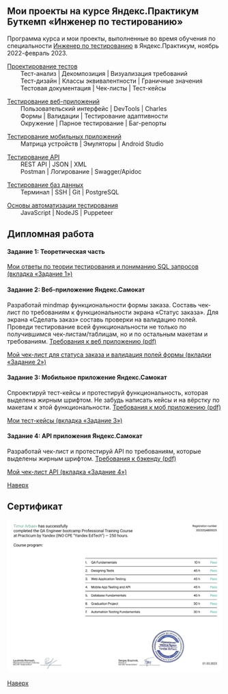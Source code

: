 ## <a name="up" />Мои проекты на курсе Яндекс.Практикум Буткемп «Инженер по тестированию»

Программа курса и мои проекты, выполненные во время обучения по специальности [Инженер по тестированию](https://practicum.yandex.ru/qa-engineer-bootcamp/) в Яндекс.Практикум, ноябрь 2022-февраль 2023.

[Проектирование тестов](#test-design)<br>
&nbsp;&nbsp;&nbsp;&nbsp;&nbsp;&nbsp;&nbsp;&nbsp;Тест-анализ | Декомпозиция | Визуализация требований<br>
&nbsp;&nbsp;&nbsp;&nbsp;&nbsp;&nbsp;&nbsp;&nbsp;Тест-дизайн | Классы эквивалентности | Граничные значения<br>
&nbsp;&nbsp;&nbsp;&nbsp;&nbsp;&nbsp;&nbsp;&nbsp;Тестовая документация | Чек-листы | Тест-кейсы

[Тестирование веб-приложений](#web-testing)<br>
&nbsp;&nbsp;&nbsp;&nbsp;&nbsp;&nbsp;&nbsp;&nbsp;Пользовательский интерфейс | DevTools | Charles<br>
&nbsp;&nbsp;&nbsp;&nbsp;&nbsp;&nbsp;&nbsp;&nbsp;Формы | Валидации | Тестирование адаптивности<br>
&nbsp;&nbsp;&nbsp;&nbsp;&nbsp;&nbsp;&nbsp;&nbsp;Окружение | Парное тестирование | Баг-репорты

[Тестирование мобильных приложений](#mobile-testing)<br>
&nbsp;&nbsp;&nbsp;&nbsp;&nbsp;&nbsp;&nbsp;&nbsp;Матрица устройств | Эмуляторы | Android Studio

[Тестирование API](#api-testing)<br>
&nbsp;&nbsp;&nbsp;&nbsp;&nbsp;&nbsp;&nbsp;&nbsp;REST API | JSON | XML<br>
&nbsp;&nbsp;&nbsp;&nbsp;&nbsp;&nbsp;&nbsp;&nbsp;Postman | Логирование | Swagger/Apidoc

[Тестирование баз данных](#data-bases)<br>
&nbsp;&nbsp;&nbsp;&nbsp;&nbsp;&nbsp;&nbsp;&nbsp;Терминал | SSH | Git | PostgreSQL

[Основы автоматизации тестирования](#test-automation)<br>
&nbsp;&nbsp;&nbsp;&nbsp;&nbsp;&nbsp;&nbsp;&nbsp;JavaScript | NodeJS | Puppeteer

## <a name="diploma" />Дипломная работа

#### Задание 1: Теоретическая часть

[Мои ответы по теории тестирования и пониманию SQL запросов (вкладка «Задание 1»)](https://docs.google.com/spreadsheets/d/1078FTm2fueUMFbT0OFNV3ZpdVJetjRAjeaDfPyo5JWU/edit?usp=sharing)

#### Задание 2: Веб-приложение Яндекс.Самокат

Разработай mindmap функциональности формы заказа.
Составь чек-лист по требованиям к функциональности экрана «Статус заказа».
Для экрана «Сделать заказ» составь проверки на валидацию полей.
Проведи тестирование всей функциональности не только по получившимся чек-листам/таблицам, но и по остальным макетам и требованиям. [Требования к веб приложению (pdf)](diploma/requirements_web_app.pdf)

[Мой чек-лист для статуса заказа и валидация полей формы (вкладки «Задание 2»)](https://docs.google.com/spreadsheets/d/1078FTm2fueUMFbT0OFNV3ZpdVJetjRAjeaDfPyo5JWU/edit?usp=sharing)

#### Задание 3: Мобильное приложение Яндекс.Самокат

Спроектируй тест-кейсы и протестируй функциональность, которая выделена жирным шрифтом. Не забудь написать кейсы и на вёрстку по макетам к этой функциональности. [Требования к моб приложению (pdf)](diploma/requirements_mob_app.pdf)

[Мои тест-кейсы (вкладка «Задание 3»)](https://docs.google.com/spreadsheets/d/1078FTm2fueUMFbT0OFNV3ZpdVJetjRAjeaDfPyo5JWU/edit?usp=sharing)

#### Задание 4: API приложения Яндекс.Самокат

Разработай чек-лист и протестируй API по требованиям, которые выделены жирным шрифтом. [Требования к бэкенду (pdf)](diploma/requirements_backend.pdf)

[Мой чек-лист API (вкладка «Задание 4»)](https://docs.google.com/spreadsheets/d/1078FTm2fueUMFbT0OFNV3ZpdVJetjRAjeaDfPyo5JWU/edit?usp=sharing)

[Наверх](#up)

## <a name="certs" />Сертификат

![Сертификат об успешном окончании курса](Timur_Arbaev_20232QAB00025.jpg)

[Наверх](#up)
